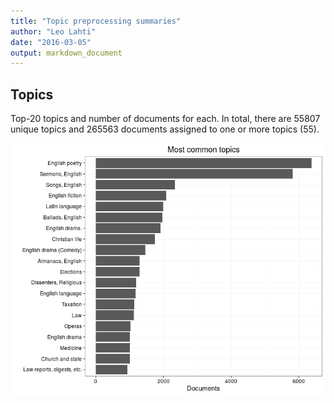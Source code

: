 ```yaml
---
title: "Topic preprocessing summaries"
author: "Leo Lahti"
date: "2016-03-05"
output: markdown_document
---
```


## Topics



Top-20 topics and number of documents for each. In total, there are 55807 unique topics and 265563 documents assigned to one or more topics (55).

![plot of chunk summarytopics22](figure/summarytopics22-1.png)
